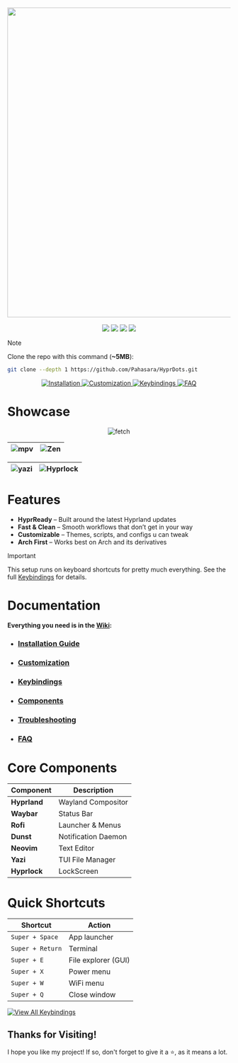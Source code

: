 <h3 align="center">
	<img src="https://github.com/user-attachments/assets/8c6f77b5-5421-4e92-b02c-bca0fd098b94" width="700"/><br/>
</h3>

<div align="center">
<p align="center">
    <a href="https://github.com/Pahasara/HyprDots/stargazers">
	    <img src="https://img.shields.io/github/stars/Pahasara/HyprDots?colorA=32302f&colorB=7244b3&style=for-the-badge"></a>
    <a href="https://hyprland.org">
	    <img src="https://img.shields.io/badge/Arch-Hyprland-blue.svg?style=for-the-badge&labelColor=32302f&color=258598"></a> 
    <a href="https://github.com/Pahasara/HyprDots/last-commit">
	    <img src="https://img.shields.io/github/last-commit/Pahasara/HyprDots?colorA=32302f&colorB=05aa57&style=for-the-badge"></a>
    <a href="https://github.com/Pahasara/HyprDots/blob/main/LICENSE">
    	    <img src="https://img.shields.io/github/license/Pahasara/HyprDots?colorA=32302f&colorB=b16286&style=for-the-badge"></a>
</p>
</div>

> [!NOTE]
> Clone the repo with this command (**~5MB**):
> ```bash
> git clone --depth 1 https://github.com/Pahasara/HyprDots.git
> ```

<div align="center">
  <a href="https://github.com/Pahasara/HyprDots/wiki/Installation">
    <img src="https://img.shields.io/badge/Installation-32302f?style=for-the-badge&labelColor=258598&color=05aa57" alt="Installation"/>
  </a>
  <a href="https://github.com/Pahasara/HyprDots/wiki/Customization">
    <img src="https://img.shields.io/badge/Customization-32302f?style=for-the-badge&labelColor=b16286&color=7244b3" alt="Customization"/>
  </a>
  <a href="https://github.com/Pahasara/HyprDots/wiki/Keybindings">
    <img src="https://img.shields.io/badge/Keybindings-32302f?style=for-the-badge&labelColor=d3869b&color=fb4934" alt="Keybindings"/>
  </a>
  <a href="https://github.com/Pahasara/HyprDots/wiki/FAQ">
    <img src="https://img.shields.io/badge/FAQ-32302f?style=for-the-badge&labelColor=8ec07c&color=fabd2f" alt="FAQ"/>
  </a>
</div>

# Showcase

<div align="center">

![fetch](https://github.com/user-attachments/assets/bec3e3c0-dc78-4095-b558-32423846a2ac)

| ![mpv](https://github.com/user-attachments/assets/7211a828-b238-4ee4-8096-e4760569fd0f) | ![Zen](https://github.com/user-attachments/assets/59590d03-4af8-4078-8b34-9437cc369f1d) |
|--|--|

| ![yazi](https://github.com/user-attachments/assets/05ffa7b3-3187-4ce5-a522-7dec074d2988) | ![Hyprlock](https://github.com/user-attachments/assets/008d33e5-4874-4979-a86b-574a8251c9e2) |
|--|--|

</div>

# Features

- **HyprReady** – Built around the latest Hyprland updates  
- **Fast & Clean** – Smooth workflows that don’t get in your way  
- **Customizable** – Themes, scripts, and configs u can tweak  
- **Arch First** – Works best on Arch and its derivatives  

> [!IMPORTANT]
> This setup runs on keyboard shortcuts for pretty much everything.
> See the full [Keybindings](https://github.com/Pahasara/HyprDots/wiki/Keybindings) for details.

# Documentation

<p><strong>Everything you need is in the <a href="https://github.com/Pahasara/HyprDots/wiki">Wiki</a>:</strong></p>

<ul>
  <li><h3><a href="https://github.com/Pahasara/HyprDots/wiki/Installation">Installation Guide</a></h3></li>
  <li><h3><a href="https://github.com/Pahasara/HyprDots/wiki/Customization">Customization</a></h3></li>
  <li><h3><a href="https://github.com/Pahasara/HyprDots/wiki/Keybindings">Keybindings</a></h3></li>
  <li><h3><a href="https://github.com/Pahasara/HyprDots/wiki/Components">Components</a></h3></li>
  <li><h3><a href="https://github.com/Pahasara/HyprDots/wiki/Troubleshooting">Troubleshooting</a></h3></li>
  <li><h3><a href="https://github.com/Pahasara/HyprDots/wiki/FAQ">FAQ</a></h3></li>
</ul>

# Core Components

| Component | Description |
|-----------|-------------|
| **Hyprland** | Wayland Compositor |
| **Waybar** | Status Bar |
| **Rofi** | Launcher & Menus |
| **Dunst** | Notification Daemon |
| **Neovim** | Text Editor |
| **Yazi** | TUI File Manager |
| **Hyprlock** | LockScreen |

# Quick Shortcuts

| Shortcut | Action |
|----------|--------|
| `Super + Space` | App launcher |
| `Super + Return` | Terminal |
| `Super + E` | File explorer (GUI) |
| `Super + X` | Power menu |
| `Super + W` | WiFi menu |
| `Super + Q` | Close window |

<div align="left">
  <a href="https://github.com/Pahasara/HyprDots/wiki/Keybindings">
    <img src="https://img.shields.io/badge/View_All_Keybindings_→-32302f?style=for-the-badge&labelColor=d3869b&color=fb4934" alt="View All Keybindings" />
  </a>
</div>

## Thanks for Visiting!

I hope you like my project! If so, don't forget to give it a ⭐, as it means a lot.
